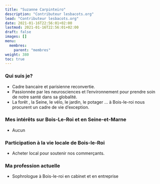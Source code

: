 ```yaml
---
title: "Suzanne Carpinteiro"
description: "Contributeur lesbacots.org"
lead: "Contributeur lesbacots.org"
date: 2021-01-16T22:56:01+02:00
lastmod: 2021-01-16T22:56:01+02:00
draft: false
images: []
menu:
  membres:
    parent: "membres"
weight: 380
toc: true
---
```


### Qui suis je?

- Cadre bancaire et parisienne reconvertie.
- Passionnée par les neurosciences et l’environnement pour prendre soin de notre santé dans sa globalité.
- La forêt , la Seine, le vélo, le jardin, le potager … à Bois-le-roi nous procurent un cadre de vie d’exception.

### Mes intérêts sur Bois-Le-Roi et en Seine-et-Marne

- Aucun 

### Participation à la vie locale de Bois-le-Roi

- Acheter local pour soutenir nos commerçants. 

### Ma profession actuelle

- Sophrologue à Bois-le-roi en cabinet et en entreprise  